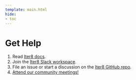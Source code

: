 ```yaml
---
template: main.html
hide:
- toc
---
```


# Get Help

1. Read [Iter8 docs](https://iter8.tools).
2. Join the [Iter8 Slack workspace](https://join.slack.com/t/iter8-tools/shared_invite/zt-awl2se8i-L0pZCpuHntpPejxzLicbmw).
3. File an issue or start a discussion on the [Iter8 GitHub repo](https://github.com/iter8-tools/iter8).
4. [Attend our community meetings!](../community.md#community-meetings)